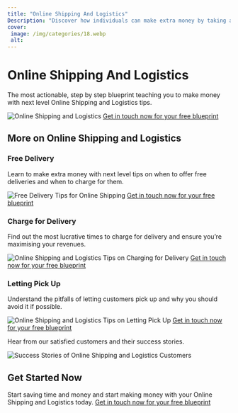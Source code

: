 ```yaml
---
title: "Online Shipping And Logistics"
Description: "Discover how individuals can make extra money by taking advantage of Online Shipping and Logistics. Get insider tips that will help you make the most out of the process and maximize your profits!"
cover: 
 image: /img/categories/18.webp
 alt: 
---
```


<h1>Online Shipping And Logistics</h1>
<p>The most actionable, step by step blueprint teaching you to make money with next level Online Shipping and Logistics tips.</p>
<img src="" alt="Online Shipping and Logistics">
<a href="/contact" class="btn btn-primary">Get in touch now for your free blueprint</a>

<h2>More on Online Shipping and Logistics</h2>
<h3>Free Delivery</h3> 
<p>Learn to make extra money with next level tips on when to offer free deliveries and when to charge for them.</p>
<img src="" alt="Free Delivery Tips for Online Shipping">
<a href="/contact" class="btn btn-primary">Get in touch now for your free blueprint</a>

<h3>Charge for Delivery</h3> 
<p>Find out the most lucrative times to charge for delivery and ensure you’re maximising your revenues.</p>
<img src="" alt="Online Shipping and Logistics Tips on Charging for Delivery">
<a href="/contact" class="btn btn-primary">Get in touch now for your free blueprint</a>

<h3>Letting Pick Up</h3> 
<p>Understand the pitfalls of letting customers pick up and why you should avoid it if possible. </p>
<img src="" alt="Online Shipping and Logistics Tips on Letting Pick Up">
<a href="/contact" class="btn btn-primary">Get in touch now for your free blueprint</a>

<p>Hear from our satisfied customers and their success stories.</p>
<img src="" alt="Success Stories of Online Shipping and Logistics Customers">

<h2>Get Started Now</h2>
<p>Start saving time and money and start making money with your Online Shipping and Logistics today. 
	<a href="/contact" class="btn btn-primary">Get in touch now for your free blueprint</a>
</p>